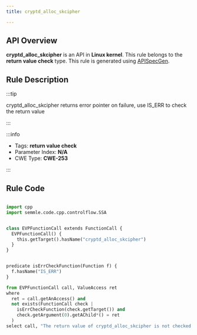 ```yaml
---
title: cryptd_alloc_skcipher

---
```



## API Overview
**cryptd_alloc_skcipher** is an API in **Linux kernel**. This rule belongs to the **return value check** type. This rule is generated using [APISpecGen](../../tools/APISpecGen).
## Rule Description

:::tip

cryptd_alloc_skcipher returns error pointer on failure, use IS_ERR to check the return value

:::

:::info

- Tags: **return value check**
- Parameter Index: **N/A**
- CWE Type: **CWE-253**

:::

## Rule Code
```python

import cpp
import semmle.code.cpp.controlflow.SSA


class EVPFunctionCall extends FunctionCall {
  EVPFunctionCall() {
    this.getTarget().hasName("cryptd_alloc_skcipher")
  }
}


predicate isErrCheckFunction(Function f) {
  f.hasName("IS_ERR") 
}

from EVPFunctionCall call, ValueAccess ret
where
  ret = call.getAnAccess() and
  not exists(FunctionCall check |
    isErrCheckFunction(check.getTarget()) and
    check.getArgument(0).getAChild*() = ret
  )
select call, "The return value of cryptd_alloc_skcipher is not checked with IS_ERR."
    
```